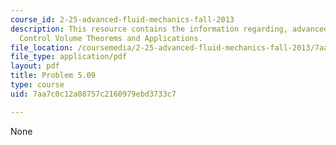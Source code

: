```yaml
---
course_id: 2-25-advanced-fluid-mechanics-fall-2013
description: This resource contains the information regarding, advanced fluid mechanics,
  Control Volume Theorems and Applications.
file_location: /coursemedia/2-25-advanced-fluid-mechanics-fall-2013/7aa7c0c12a08757c2160979ebd3733c7_MIT2_25F13_Shapi5.09_Prob.pdf
file_type: application/pdf
layout: pdf
title: Problem 5.09
type: course
uid: 7aa7c0c12a08757c2160979ebd3733c7

---
```

None